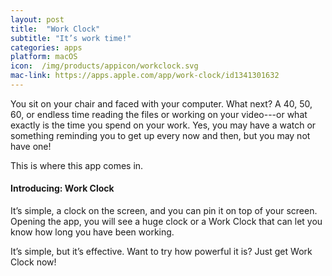 ```yaml
---
layout: post
title:  "Work Clock"
subtitle: "It’s work time!"
categories: apps
platform: macOS
icon:  /img/products/appicon/workclock.svg
mac-link: https://apps.apple.com/app/work-clock/id1341301632
---
```


You sit on your chair and faced with your computer. What next? A 40, 50, 60, or endless time reading the files or working on your video---or what exactly is the time you spend on your work. Yes, you may have a watch or something reminding you to get up every now and then, but you may not have one!

This is where this app comes in.

#### Introducing: Work Clock

It’s simple, a clock on the screen, and you can pin it on top of your screen. Opening the app, you will see a huge clock or a Work Clock that can let you know how long you have been working.

It’s simple, but it’s effective. Want to try how powerful it is? Just get Work Clock now!
